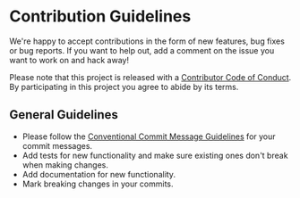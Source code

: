 # Contribution Guidelines

We're happy to accept contributions in the form of new features, bug fixes or
bug reports. If you want to help out, add a comment on the issue you want
to work on and hack away!

Please note that this project is released with a [Contributor Code of
Conduct](CODE.md). By participating in this project you agree to
abide by its terms.

## General Guidelines

- Please follow the [Conventional Commit Message Guidelines](https://gist.github.com/stephenparish/9941e89d80e2bc58a153#format-of-the-commit-message)
  for your commit messages.
- Add tests for new functionality and make sure existing ones don't break when
  making changes.
- Add documentation for new functionality.
- Mark breaking changes in your commits.
